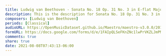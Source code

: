 ```yaml
---
title: Ludwig van Beethoven - Sonata No. 18 Op. 31 No. 3 in E-flat Major I. Allegro (1)
description: This is the description for Sonata No. 18 Op. 31 No. 3 in E-flat Major I. Allegro by Ludwig van Beethoven
composers: [Ludwig van Beethoven]
periods: [Classical]
audioURL: https://OpenMusicDataset.github.io/Maestro/maestro-v3.0.0/2017/MIDI-Unprocessed_066_PIANO066_MID--AUDIO-split_07-07-17_Piano-e_3-02_wav--2.midi
formURL: https://docs.google.com/forms/d/e/1FAIpQLSeFKnZNc1lwPrVKZLJmPM00NDEBNB2e5rU79hX-zoAy8s4UZQ/viewform
comments: true
share: true
date: 2021-08-08T07:43:13-06:00
---
```

